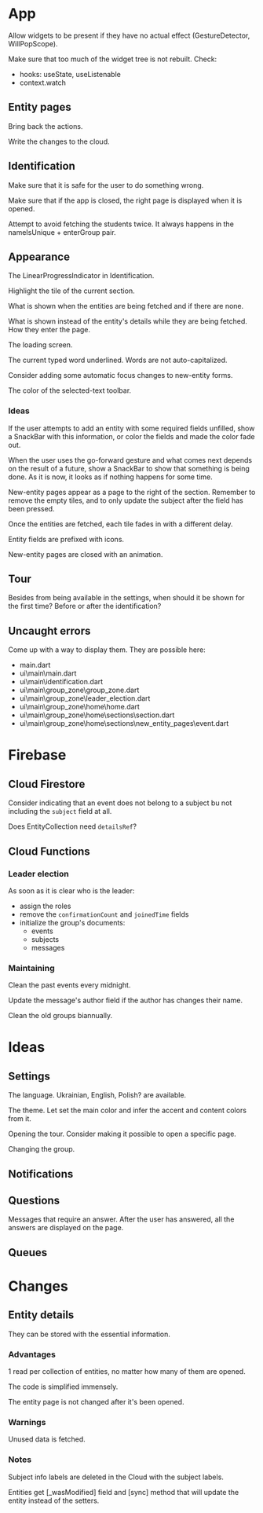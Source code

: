 # App

Allow widgets to be present if they have no actual effect (GestureDetector, WillPopScope).

Make sure that too much of the widget tree is not rebuilt. Check:
* hooks: useState, useListenable
* context.watch

## Entity pages

Bring back the actions.

Write the changes to the cloud.

## Identification

Make sure that it is safe for the user to do something wrong.

Make sure that if the app is closed, the right page is displayed when it is opened.

Attempt to avoid fetching the students twice. It always happens in the nameIsUnique + enterGroup pair.

## Appearance

The LinearProgressIndicator in Identification.

Highlight the tile of the current section.

What is shown when the entities are being fetched and if there are none.

What is shown instead of the entity's details while they are being fetched.
How they enter the page.

The loading screen.

The current typed word underlined. Words are not auto-capitalized.

Consider adding some automatic focus changes to new-entity forms.

The color of the selected-text toolbar.

### Ideas

If the user attempts to add an entity with some required fields unfilled, show a SnackBar with this information,
or color the fields and made the color fade out.

When the user uses the go-forward gesture and what comes next depends on the result of a future,
show a SnackBar to show that something is being done. As it is now, it looks as if nothing happens for some time.

New-entity pages appear as a page to the right of the section. Remember to remove the empty tiles,
and to only update the subject after the field has been pressed.

Once the entities are fetched, each tile fades in with a different delay.

Entity fields are prefixed with icons.

New-entity pages are closed with an animation.

## Tour

Besides from being available in the settings, when should it be shown for the first time?
Before or after the identification?

## Uncaught errors

Come up with a way to display them. They are possible here:
* main.dart
* ui\main\main.dart
* ui\main\identification.dart
* ui\main\group_zone\group_zone.dart
* ui\main\group_zone\leader_election.dart
* ui\main\group_zone\home\home.dart
* ui\main\group_zone\home\sections\section.dart
* ui\main\group_zone\home\sections\new_entity_pages\event.dart

# Firebase

## Cloud Firestore

Consider indicating that an event does not belong to a subject bu not including the `subject` field at all.

Does EntityCollection need `detailsRef`?

## Cloud Functions

### Leader election

As soon as it is clear who is the leader:
* assign the roles
* remove the `confirmationCount` and `joinedTime` fields
* initialize the group's documents:
	* events
	* subjects
	* messages

### Maintaining

Clean the past events every midnight.

Update the message's author field if the author has changes their name.

Clean the old groups biannually.

# Ideas

## Settings

The language. Ukrainian, English, Polish? are available.

The theme. Let set the main color and infer the accent and content colors from it.

Opening the tour. Consider making it possible to open a specific page.

Changing the group.

## Notifications

## Questions

Messages that require an answer. After the user has answered, all the answers are displayed on the page.

## Queues

# Changes

## Entity details

They can be stored with the essential information.

### Advantages

1 read per collection of entities, no matter how many of them are opened.

The code is simplified immensely.

The entity page is not changed after it's been opened.

### Warnings

Unused data is fetched.

### Notes

Subject info labels are deleted in the Cloud with the subject labels.

Entities get [_wasModified] field and [sync] method that will update the entity instead of the setters.
